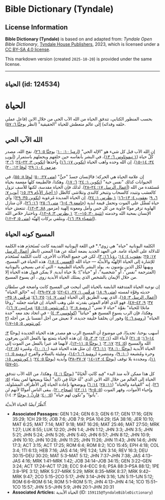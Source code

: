 # Bible Dictionary (Tyndale)

## License Information

**Bible Dictionary (Tyndale)** is based on and adapted from: _Tyndale Open Bible Dictionary_, [Tyndale House Publishers](https://tyndaleopenresources.com/), 2023, which is licensed under a [CC BY-SA 4.0 license](https://creativecommons.org/licenses/by-sa/4.0/legalcode.en).

This markdown version (created `2025-10-20`) is provided under the same license.



--------------------------------

## الحياة (id: 124534)

الحياة
======

بحسب المنظور الكتابي، تتدفق الحياة من الله الآب الحي من خلال الابن (فاعل عملي خلقه وفدائه) إلى عالم متعطش للحياة "الحقيقية" (انظر [يوحنَّا ٦: ٥٧](https://ref.ly/John6:57)).

الله الآب الحي
--------------

إن الله الآب قبل كل شيء هو "الإله الحي" ([إرميا ١٠: ١٠](https://ref.ly/Jer10:10)؛ [يوحنَّا ٥: ٢٦](https://ref.ly/John5:26)). نفخ الله، مصدر كُلِّ حياة ([١ تيموثاوس ٦: ١٣](https://ref.ly/1Tim6:13))، في البشر بأنفاسه حين خلقهم ويحملهم باستمرار ([أيوب ٣٤: ١٤–١٥](https://ref.ly/Job34:14-Job34:15)). إن الله وحده واهب الحياة ([تكوين ١٧: ١٦](https://ref.ly/Gen17:16)) وآخذها ([تكوين ٣: ٢٢–٢٤](https://ref.ly/Gen3:22-Gen3:24)؛ [٦: ٣](https://ref.ly/Gen6:3)؛ [مزمور ١٠٤: ٢٩](https://ref.ly/Ps104:29)؛ [لوقا ١٢: ٢٠](https://ref.ly/Luke12:20)).

إن علامة الحياة هي الحركة؛ فالإنسان جسدٌ "حيٌّ" ([متى ٢٧: ٥٠](https://ref.ly/Matt27:50)؛ [لوقا ٨: ٥٥](https://ref.ly/Luke8:55)). في الحيوانات كذلك "نفس حية" ([تكوين ١: ٢٤](https://ref.ly/Gen1:24)؛ [٦: ١٧](https://ref.ly/Gen6:17)). وهكذا، فالطبيعة كلها مفعمة بحياة مُستَمَدة من الله ([أعمال الرسل ١٧: ٢٤–٢٨](https://ref.ly/Acts17:24-Acts17:28)). لذلك فإن الحياة مقدسة، لكنها للأسف تزول كالعشب وتتبدد كالسحاب وتتبخر كالندى وتتلاشى كالظل ([١ أخبار الأيام ٢٩: ١٥](https://ref.ly/1Chr29:15)؛ [أيوب ٧: ٦، ٩](https://ref.ly/Job7:6)؛ [يعقوب ٤: ١٣–١٦](https://ref.ly/Jas4:13-Jas4:16)؛ [١ بطرس ١: ٢٤](https://ref.ly/1Pet1:24)). إن الحياة المديدة مُرغوبة ([تكوين ٣٥: ٢٩](https://ref.ly/Gen35:29))؛ وأي حياة تُفضَّل على الموت وتحمل قيمة أبدية ([جامعة ٩: ٤–٦](https://ref.ly/Eccl9:4-Eccl9:6)؛ [متى ٦: ٢٥](https://ref.ly/Matt6:25)؛ [١٦: ٢٦](https://ref.ly/Matt16:26))، لأن منازل الهاوية تزفر موتًا خاوية من كل حس وأمل ومعونة إلهية (مزمور [٨٨: ٣–١٢](https://ref.ly/Ps88:3-Ps88:12)). تنتعش حياة الإنسان بمحبة الله وخدمته ([تثنية ٣٠: ١٥–٢٠](https://ref.ly/Deut30:15-Deut30:20)؛ [١ بطرس ٣: ٨–١٢](https://ref.ly/1Pet3:8-1Pet3:12))، وباختبار خلاص الله ([إشعياء ٣٨: ١٦](https://ref.ly/Isa38:16))، وبتلقي بركات إلهيَّة ([متى ٥: ٣–١٢](https://ref.ly/Matt5:3-Matt5:12)).

المسيح كونه الحياة
------------------

الكلمة اليونانية "حياة" هي زوي*.* في اللغة اليونانية القديمة كانت تُستَخدَم هذه الكلمة للدلالة على الحياة عامة. في العهد الجديد بضعة أمثلة عن هذا المعنى (انظر [أعمال الرسل ١٧: ٢٥](https://ref.ly/Acts17:25)؛ [يعقوب ٤: ١٤](https://ref.ly/Jas4:14)؛ [رؤيا ١٦: ٣](https://ref.ly/Rev16:3))، لكن في جميع الحالات الأخرى، كانت الكلمة تُستَخدَم للإشارة إلى الحياة الإلهيَّة والأبديَّة — حياة الله ([أفسس ٤: ١٨](https://ref.ly/Eph4:18)). هذه الحياة في المسيح، ويهبها لكل الذين يؤمنون به. يولد البشر بالحياة الطبيعية \- التي تُدعى بسيخي باليونانية (المترجمة "نفس"، أو "شخصية"، أو "حياة")؛ بلا حياة أبدية. لا يمكن قبول هذه الحياة إلا من خلال الإيمان بالشخص الذي يمتلك الحياة الأبدية *زوي* ، أي يسوع المسيح.

إن نوعية الحياة المتدفقة النابضة بالحياة التي أتيحت في المسيح كانت واضحة في سلطان حديثه وقوَّة لمسته ([متى ٩: ١٨](https://ref.ly/Matt9:18)؛ [مَرقُس ١: ٢٧، ٤١–٤٢](https://ref.ly/Mark1:27)؛ [٥: ٢٧–٢٩](https://ref.ly/Mark5:27-Mark5:29)). إنه "خالق الحياة" ([أعمال الرسل ٣: ١٥](https://ref.ly/Acts3:15))، الذي يهب الطريق إلى الحياة ([متى ٧: ١٤](https://ref.ly/Matt7:14)؛ [٢٥: ٤٦](https://ref.ly/Matt25:46)؛ [مَرقُس ٨: ٣٥–٣٧](https://ref.ly/Mark8:35-Mark8:37)؛ [٩: ٤٢–٤٧](https://ref.ly/Mark9:42-Mark9:47)). فهو الذي أقام الموتى بقدرته على وهب الحياة. إن قيامته جعلته "روحًا مانحًا للحياة" بقوَّة "حياة لا تفنى" ([رومية ٨: ٢](https://ref.ly/Rom8:2)؛ [١ كورنثوس ١٥: ٤٥](https://ref.ly/1Cor15:45)؛ [عبرانيين ٧: ١٦](https://ref.ly/Heb7:16)). وهكذا، فإن الرب يسوع المسيح هو "حياتنا" ([كولوسي ٣: ٤](https://ref.ly/Col3:4)) \- في اتحاد نجد معه "جدة الحياة" ([رومية ٦: ٤](https://ref.ly/Rom6:4)) وفور أن يخلقنا خليقة جديدة، لا نعيش من أجل أنفسنا بل من أجله ([٢ كورنثوس ٥: ١٥–١٧](https://ref.ly/2Cor5:15-2Cor5:17)).

أسهب يوحنا، تحديدًا، في موضوع أن المسيح الرب هو مصدر هذه الحياة الجديدة (يوحنَّا [٣: ١٤–١٦](https://ref.ly/John3:14-John3:16)؛ [٥: ٢١](https://ref.ly/John5:21)) لأبناء الله ([١: ١٢](https://ref.ly/John1:12)؛ [٣: ٣، ٥](https://ref.ly/John3:3)). إن هذه الحياة يتمتع بها بالفعل الذين يعرفون الله والمسيح ([٥: ٢٤](https://ref.ly/John5:24)؛ [١٧: ٣](https://ref.ly/John17:3)؛ [١ يوحنَّا ٥: ١١–١٢](https://ref.ly/1John5:11-1John5:12))، لأنهما قد عبرا بالفعل من الموت إلى الحياة الأبدية ([يوحنَّا ١٠: ٢٨](https://ref.ly/John10:28)؛ [١١: ٢٦](https://ref.ly/John11:26)). إن مثل هذه الحياة غنية ([١٠: ١٠](https://ref.ly/John10:10))، ومُنيرة ([٨: ١٢](https://ref.ly/John8:12))، وحرة ومُشبعة ([١٠: ٩](https://ref.ly/John10:9))، ومنتصرة ([رومية ٦: ٦–١٤](https://ref.ly/Rom6:6-Rom6:14))، ومليئة بالسلام والفرح ([رومية ٥: ١–١١](https://ref.ly/Rom5:1-Rom5:11))، ومجددة بلا توقف ([يوحنَّا ٤: ١٣–١٤](https://ref.ly/John4:13-John4:14)؛ [٧: ٣٧–٣٨](https://ref.ly/John7:37-John7:38)) وأبدية ([يوحنَّا ٥: ٢٤](https://ref.ly/John5:24)؛ [١ كورنثوس ١٥: ٥١–٥٧](https://ref.ly/1Cor15:51-1Cor15:57)).

كل هذا ممكن لأنه منذ البدء "فِيهِ كَانَتِ ٱلْحَيَاةُ" ([يوحنَّا ١: ٤](https://ref.ly/John1:4)). وهكذا، من الله الآب تتدفق الحياة إلى العالم من خلال الله الابن الذي "لَهُ حَيَاةٌ فِي ذَاتِهِ" أيضًا ويمنحها لمن يشاء ([٥: ٢٦](https://ref.ly/John5:26)). إنه "القيامة والحياة" ([١١: ٢٥](https://ref.ly/John11:25)؛ [١٤: ٦](https://ref.ly/John14:6)) ويوضحها بإعادة الحياة إلى الأطراف المشلولة، وإحياء الأموات، وقهر الموت ([٥: ٥–٩](https://ref.ly/John5:5-John5:9)؛ [١١: ٤٣](https://ref.ly/John11:43)؛ [أصحاح ٢٠](https://ref.ly/John20:1-John20:31)). يبقى الناس أمواتًا لأنهم لن "يأتوا" و"تكون لهم حياة" ([٥: ٤٠](https://ref.ly/John5:40)؛ [قارِنْ ١ يوحنَّا](https://ref.ly/1John3:14) ٣: ١٤).

*اُنْظُرْ أيضًا* الحياة الأبديَّة.

* **Associated Passages:** GEN 1:24; GEN 6:3; GEN 6:17; GEN 17:16; GEN 35:29; 1CH 29:15; JOB 7:6; JOB 7:9; PSA 104:29; ISA 38:16; JER 10:10; MAT 6:25; MAT 7:14; MAT 9:18; MAT 16:26; MAT 25:46; MAT 27:50; MRK 1:27; LUK 8:55; LUK 12:20; JHN 1:4; JHN 1:12; JHN 3:3; JHN 3:5; JHN 5:21; JHN 5:24; JHN 5:26; JHN 5:40; JHN 6:57; JHN 8:12; JHN 10:9; JHN 10:10; JHN 10:28; JHN 11:25; JHN 11:26; JHN 11:43; JHN 14:6; JHN 17:3; ACT 3:15; ACT 17:25; ROM 6:4; ROM 8:2; 1CO 15:45; EPH 4:18; COL 3:4; 1TI 6:13; HEB 7:16; JAS 4:14; 1PE 1:24; 1JN 3:14; REV 16:3; DEU 30:15–DEU 30:20; MAT 5:3–MAT 5:12; JHN 7:37–JHN 7:38; JAS 4:13–JAS 4:16; MRK 1:41–MRK 1:42; JOB 34:14–JOB 34:15; GEN 3:22–GEN 3:24; ACT 17:24–ACT 17:28; ECC 9:4–ECC 9:6; PSA 88:3–PSA 88:12; 1PE 3:8–1PE 3:12; MRK 5:27–MRK 5:29; MRK 8:35–MRK 8:37; MRK 9:42–MRK 9:47; 2CO 5:15–2CO 5:17; JHN 3:14–JHN 3:16; 1JN 5:11–1JN 5:12; ROM 6:6–ROM 6:14; ROM 5:1–ROM 5:11; JHN 4:13–JHN 4:14; 1CO 15:51–1CO 15:57; JHN 5:5–JHN 5:9; JHN 20:1–JHN 20:31
* **Associated Articles:** الحياة الأبدية (ID: `159115@TyndaleBibleDictionary`)

